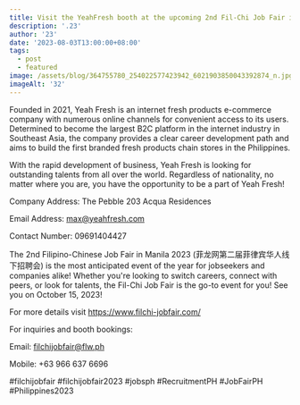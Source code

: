 ```yaml
---
title: Visit the YeahFresh booth at the upcoming 2nd Fil-Chi Job Fair in Manila.
description: '.23'
author: '23'
date: '2023-08-03T13:00:00+08:00'
tags:
  - post
  - featured
image: /assets/blog/364755780_254022577423942_6021903850043392874_n.jpg
imageAlt: '32'
---
```

Founded in 2021, Yeah Fresh is an internet fresh products e-commerce company with numerous online channels for convenient access to its users. Determined to become the largest B2C platform in the internet industry in Southeast Asia, the company provides a clear career development path and aims to build the first branded fresh products chain stores in the Philippines.



With the rapid development of business, Yeah Fresh is looking for outstanding talents from all over the world. Regardless of nationality, no matter where you are, you have the opportunity to be a part of Yeah Fresh!



Company Address: The Pebble 203 Acqua Residences

Email Address: max@yeahfresh.com

Contact Number: 09691404427



The 2nd Filipino-Chinese Job Fair in Manila 2023 (菲龙网第二届菲律宾华人线下招聘会) is the most anticipated event of the year for jobseekers and companies alike! Whether you're looking to switch careers, connect with peers, or look for talents, the Fil-Chi Job Fair is the go-to event for you! See you on October 15, 2023!



For more details visit <https://www.filchi-jobfair.com/>

For inquiries and booth bookings:

Email: filchijobfair@flw.ph

Mobile: +63 966 637 6696



\#filchijobfair #filchijobfair2023 #jobsph #RecruitmentPH #JobFairPH #Philippines2023
